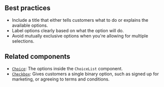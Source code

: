 ## Best practices

- Include a title that either tells customers what to do or explains the available options.
- Label options clearly based on what the option will do.
- Avoid mutually exclusive options when you're allowing for multiple selections.

## Related components

- [`Choice`](https://github.com/Shopify/checkout-web/tree/main/packages/checkout-ui-extensions/src/components/Choice): The options inside the `ChoiceList` component.
- [`Checkbox`](https://github.com/Shopify/checkout-web/tree/main/packages/checkout-ui-extensions/src/components/Checkbox): Gives customers a single binary option, such as signed up for marketing, or agreeing to terms and conditions.
